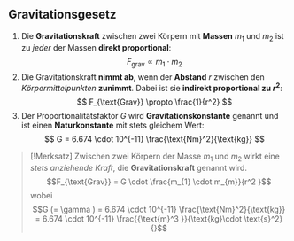 ## Gravitationsgesetz
1. Die **Gravitationskraft** zwischen zwei Körpern mit **Massen** $m_1$ und $m_2$ ist zu *jeder* der Massen **direkt proportional**:
$$F_{\text{grav}} \propto m_{1} \cdot m_2$$
2. Die Gravitationskraft **nimmt ab**, wenn der **Abstand** $r$ zwischen den *Körpermittelpunkten* **zunimmt**. Dabei ist sie **indirekt proportional zu $r^2$**:
$$
F_{\text{Grav}} \propto \frac{1}{r^2}
$$
3. Der Proportionalitätsfaktor $G$ wird **Gravitationskonstante** genannt und ist einen **Naturkonstante** mit stets gleichem Wert:
$$
G = 6.674 \cdot 10^{-11} \frac{\text{Nm}^2}{\text{kg}}
$$
>[!Merksatz]
>Zwischen zwei Körpern der Masse $m_1$ und $m_2$ wirkt eine *stets anziehende Kraft*, die **Gravitationskraft** genannt wird.
>$$F_{\text{Grav}} = G \cdot \frac{m_{1} \cdot m_{m}}{r^2 }$$
>wobei $$G (= \gamma ) = 6.674 \cdot 10^{-11} \frac{\text{Nm}^2}{\text{kg}} = 6.674 \cdot 10^{-11}   \frac{{\text{m}^3 }}{\text{kg}\cdot \text{s}^2} {}$$

